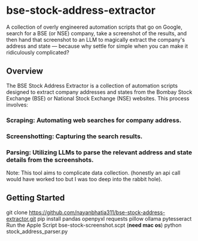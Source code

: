 # bse-stock-address-extractor
 A collection of overly engineered automation scripts that go on Google, search for a BSE (or NSE) company, take a screenshot of the results, and then hand that screenshot to an LLM to magically extract the company's address and state — because why settle for simple when you can make it ridiculously complicated?

## Overview
The BSE Stock Address Extractor is a collection of automation scripts designed to extract company addresses and states from the Bombay Stock Exchange (BSE) or National Stock Exchange (NSE) websites. This process involves:

### Scraping: Automating web searches for company address.
### Screenshotting: Capturing the search results.
### Parsing: Utilizing LLMs to parse the relevant address and state details from the screenshots.

Note: This tool aims to complicate data collection. (honestly an api call would have worked too but I was too deep into the rabbit hole).

## Getting Started

git clone https://github.com/nayanbhatia311/bse-stock-address-extractor.git
pip install pandas openpyxl requests pillow ollama pytesseract
Run the Apple Script bse-stock-screenshot.scpt (**need mac os**)
python stock_address_parser.py
